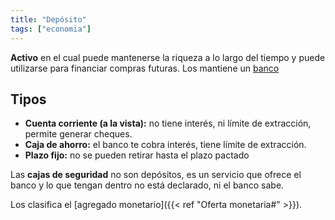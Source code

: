 ```yaml
---
title: "Depósito"
tags: ["economia"]
---
```

**Activo** en el cual puede mantenerse la riqueza a lo largo del tiempo y puede utilizarse
para financiar compras futuras. Los mantiene un [banco](#)

## Tipos

- **Cuenta corriente (a la vista):** no tiene interés, ni límite de extracción, permite generar cheques.
- **Caja de ahorro:** el banco te cobra interés, tiene límite de extracción.
- **Plazo fijo:** no se pueden retirar hasta el plazo pactado

Las **cajas de seguridad** no son depósitos, es un servicio que ofrece el banco y lo que tengan dentro no está declarado, ni el banco sabe.

Los clasifica el [agregado monetario]({{< ref "Oferta monetaria#" >}}).
